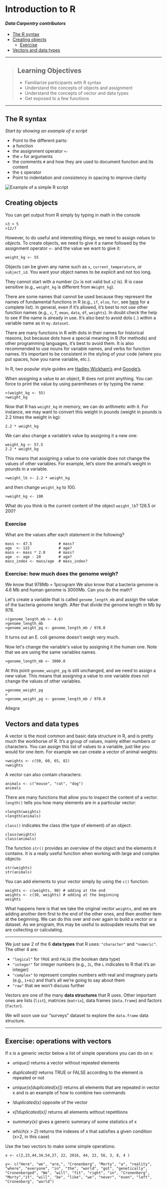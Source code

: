 

# Introduction to R

#### _Data Carpentry contributors_


*   [The R syntax](#the-r-syntax)
*   [Creating objects](#creating-objects)
    *   [Exercise](#exercise)
*   [Vectors and data types](#vectors-and-data-types)



* * *

> ## Learning Objectives
>
> *   Familiarize participants with R syntax
> *   Understand the concepts of objects and assignment
> *   Understand the concepts of vector and data types
> *   Get exposed to a few functions

* * *



## The R syntax

_Start by showing an example of a script_

*   Point to the different parts:
*   a function
*   the assignment operator `<-`
*   the `=` for arguments
*   the comments `#` and how they are used to document function and its content
*   the `$` operator
*   Point to indentation and consistency in spacing to improve clarity

![Example of a simple R script]()

## Creating objects

You can get output from R simply by typing in math in the console

```
>3 + 5
>12/7
```

However, to do useful and interesting things, we need to assign _values_ to _objects_. To create objects, we need to give it a name followed by the assignment operator `<-` and the value we want to give it:

```
weight_kg <- 55
```

Objects can be given any name such as `x`, `current_temperature`, or `subject_id`. You want your object names to be explicit and not too long.

They cannot start with a number (`2x` is not valid but `x2` is). R is case sensitive (e.g., `weight_kg` is different from `Weight_kg`).

There are some names that cannot be used because they represent the names of fundamental functions in R (e.g., `if`, `else`, `for`, see [here](https://stat.ethz.ch/R-manual/R-devel/library/base/html/Reserved.html) for a complete list). In general, even if it’s allowed, it’s best to not use other function names (e.g., `c`, `T`, `mean`, `data`, `df`, `weights`). In doubt check the help to see if the name is already in use. It’s also best to avoid dots (`.`) within a variable name as in `my.dataset`.

There are many functions in R with dots in their names for historical reasons, but because dots have a special meaning in R (for methods) and other programming languages, it’s best to avoid them. It is also recommended to use nouns for variable names, and verbs for function names. It’s important to be consistent in the styling of your code (where you put spaces, how you name variable, etc.).

In R, two popular style guides are [Hadley Wickham’s](http://adv-r.had.co.nz/Style.html) and [Google’s](https://google-styleguide.googlecode.com/svn/trunk/Rguide.xml).

When assigning a value to an object, R does not print anything. You can force to print the value by using parentheses or by typing the name:

```
>(weight_kg <- 55)
>weight_kg
```

Now that R has `weight_kg` in memory, we can do arithmetic with it. For instance, we may want to convert this weight in pounds (weight in pounds is 2.2 times the weight in kg):


```
2.2 * weight_kg
```

We can also change a variable’s value by assigning it a new one:


```
weight_kg <- 57.5
2.2 * weight_kg
```

This means that assigning a value to one variable does not change the values of other variables. For example, let’s store the animal’s weight in pounds in a variable.

```
>weight_lb <- 2.2 * weight_kg

```

and then change `weight_kg` to 100.

```
>weight_kg <- 100

```

What do you think is the current content of the object `weight_lb`? 126.5 or 200?


### Exercise

What are the values after each statement in the following?

```
mass <- 47.5            # mass?
age  <- 122             # age?
mass <- mass * 2.0      # mass?
age  <- age - 20        # age?
mass_index <- mass/age  # mass_index?
```

### Exercise: how much does the genome weigh?

We know that 978Mb = 1picogram
We also know that a bacteria genome is
4.6 Mb and human genome is 3000Mb. Can you do the math?

Let's create a variable that is called `genome_length_mb` and assign the value of the bacteria genome length. After that divide the
genome length in Mb by 978.

```
>(genome_length_mb <- 4.6)
>genome_length_mb
>genome_weight_pg <- genome_length_mb / 978.0
```

It turns out an E. coli genome doesn't weigh very much.

Now let's change the variable's value by assigning it the human one. Note that we are using the same variables names.

```
>genome_length_mb <- 3000.0
```
At this point ```genome_weight_pg``` is still unchanged, and we need to assign a new value. This means that assigning a value to one variable does not change the values of
other variables.

```
>genome_weight_pg
>
>genome_weight_pg <- genome_length_mb / 978.0
```


Allegra


## Vectors and data types

A vector is the most common and basic data structure in R, and is pretty much the workhorse of R. It’s a group of values, mainly either numbers or characters. You can assign this list of values to a variable, just like you would for one item. For example we can create a vector of animal weights:

```
>weights <- c(50, 60, 65, 82)
>weights
```

A vector can also contain characters:

```
animals <- c("mouse", "rat", "dog")
animals
```
There are many functions that allow you to inspect the content of a vector. `length()` tells you how many elements are in a particular vector:

```
>length(weights)
>length(animals)
```

`class()` indicates the class (the type of element) of an object:

<div class="sourceCode">

```
class(weights)
class(animals)
```

The function `str()` provides an overview of the object and the elements it contains. It is a really useful function when working with large and complex objects:

```
str(weights)
str(animals)
```

You can add elements to your vector simply by using the `c()` function:

```
weights <- c(weights, 90) # adding at the end
weights <- c(30, weights) # adding at the beginning
weights
```

What happens here is that we take the original vector `weights`, and we are adding another item first to the end of the other ones, and then another item at the beginning. We can do this over and over again to build a vector or a dataset. As we program, this may be useful to autoupdate results that we are collecting or calculating.

------


We just saw 2 of the 6 **data types** that R uses: `"character"` and `"numeric"`. The other 4 are:

*   `"logical"` for `TRUE` and `FALSE` (the boolean data type)
*   `"integer"` for integer numbers (e.g., `2L`, the `L` indicates to R that it’s an integer)
*   `"complex"` to represent complex numbers with real and imaginary parts (e.g., `1+4i`) and that’s all we’re going to say about them
*   `"raw"` that we won’t discuss further

Vectors are one of the many **data structures** that R uses. Other important ones are lists (`list`), matrices (`matrix`), data frames (`data.frame`) and factors (`factor`).

We  will soon use our “surveys” dataset to explore the `data.frame` data structure.

-------------------------------------------


## Exercise: operations with vectors

If x is a generic vector below a list of simple operations you can do on x:

- *unique()* returns a vector without repeated elements

- *duplicated()* returns TRUE or FALSE according to the element is repeated or not

- *unique(x[duplicated(x)])* returns all elements that are repeated in vector x and is an example of how to combine two commands

- *!duplicated(x)* opposite of the vector

- *x[!duplicated(x)]* returns all elements without repetitions

- *summary(x)* gives a generic summary of some statistics of x

- *which(x > 2)*  returns the indexes of x that satisfies a given condition (x>2, in this case)


Use the two vectors to make some simple operations:

```
x <- c(2,23,44,34,54,27, 22, 2016, 44, 22, 56, 3, 8, 4 )

y<- c("Here", "we", "are,", "Cronenberg", "Morty", "a", "reality", "where", "everyone", "in", "the", "world", "got", "genetically", "Cronenberged", "We", "will", "fit", "right", "in", "Cronenberg", "Morty","it", "will", "be", "like", "we", "never", "even", "left", "Cronenberg", "world")

```
